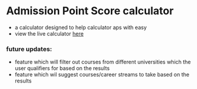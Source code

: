 # Admission Point Score calculator
* a calculator designed to help calculator aps with easy
* view the live calculator [here](https://paseka100.github.io/aps_calculator)

### future updates:
* feature which will filter out courses from different universities which the user qualifiers for based on the results
* feature which wil suggest courses/career streams  to take based on the results 